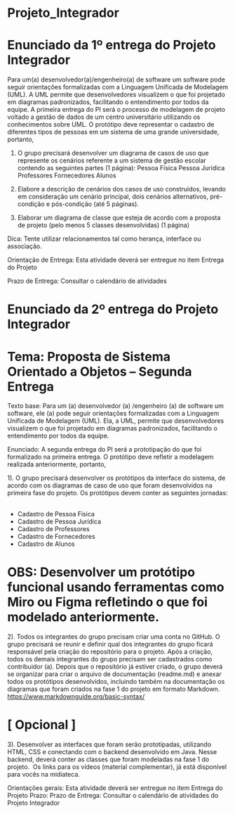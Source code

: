 # Projeto_Integrador

# Enunciado da 1º entrega do Projeto Integrador

Para um(a) desenvolvedor(a)/engenheiro(a) de software um software pode seguir orientações formalizadas com a Linguagem Unificada de Modelagem (UML).
A UML permite que desenvolvedores visualizem o que foi projetado em diagramas padronizados, facilitando o entendimento por todos da equipe.
A primeira entrega do PI será o processo de modelagem de projeto voltado a gestão de dados de um centro universitário utilizando os conhecimentos sobre UML. O protótipo deve representar o cadastro de diferentes tipos de pessoas em um sistema de uma grande universidade, portanto,

1) O grupo precisará desenvolver um diagrama de casos de uso que represente os cenários referente a um sistema de gestão escolar contendo as seguintes partes (1 página):
Pessoa Física
Pessoa Jurídica
Professores
Fornecedores
Alunos

3) Elabore a descrição de cenários dos casos de uso construídos, levando em consideração um cenário principal, dois cenários alternativos, pré-condição e pós-condição (até 5 páginas).

4) Elaborar um diagrama de classe que esteja de acordo com a proposta de projeto  (pelo menos 5 classes desenvolvidas) (1 página)

Dica: Tente utilizar relacionamentos tal como herança, interface ou associação.

Orientação de Entrega: Esta atividade deverá ser entregue no item Entrega do Projeto

Prazo de Entrega: Consultar o calendário de atividades



# Enunciado da 2º entrega do Projeto Integrador


# Tema: Proposta de Sistema Orientado a Objetos – Segunda Entrega
 
Texto base:
Para um (a) desenvolvedor (a) /engenheiro (a) de software um software, ele (a) pode seguir orientações formalizadas com a Linguagem Unificada de Modelagem (UML). Ela, a UML, permite que desenvolvedores visualizem o que foi projetado em diagramas padronizados, facilitando o entendimento por todos da equipe.
 
Enunciado:
A segunda entrega do PI será a prototipação do que foi formalizado na primeira entrega.
O protótipo deve refletir a modelagem realizada anteriormente, portanto,
 
1). O grupo precisará desenvolver os protótipos da interface do sistema, de acordo com os diagramas de caso de uso que foram desenvolvidos na primeira fase do projeto.
Os protótipos devem conter as seguintes jornadas: ​
 
- Cadastro de Pessoa Física ​
- Cadastro de Pessoa Jurídica ​
- Cadastro de Professores ​
- Cadastro de Fornecedores ​
- Cadastro de Alunos
 
# OBS: Desenvolver um protótipo funcional usando ferramentas como Miro ou Figma refletindo o que foi modelado anteriormente.
 
2). Todos os integrantes do grupo precisam criar uma conta no GitHub.
O grupo precisará se reunir e definir qual dos integrantes do grupo ficará responsável pela criação do repositório para o projeto. Após a criação, todos os demais integrantes do grupo precisam ser cadastrados como contribuidor (a).
Depois que o repositório já estiver criado, o grupo deverá se organizar para criar o arquivo de documentação (readme.md) e anexar todos os protótipos desenvolvidos, incluindo também na documentação os diagramas que foram criados na fase 1 do projeto em formato Markdown.
https://www.markdownguide.org/basic-syntax/
 
# [ Opcional ]

3). Desenvolver as interfaces que foram serão prototipadas, utilizando HTML, CSS e conectando com o backend desenvolvido em Java. Nesse backend, deverá conter as classes que foram modeladas na fase 1 do projeto. ​
Os links para os vídeos (material complementar), já está disponível para vocês na midiateca.

Orientações gerais: Esta atividade deverá ser entregue no item Entrega do Projeto
Prazo: Prazo de Entrega: Consultar o calendário de atividades do Projeto Integrador

